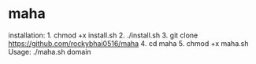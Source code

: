 # maha

installation:
             1. chmod +x install.sh
             2. ./install.sh
             3. git clone https://github.com/rockybhai0516/maha
             4. cd maha 
             5. chmod +x maha.sh
Usage: 
             ./maha.sh domain
